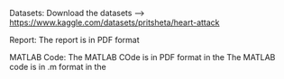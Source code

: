 Datasets:
Download the datasets --> https://www.kaggle.com/datasets/pritsheta/heart-attack

Report:
The report is in PDF format

MATLAB Code:
The MATLAB COde is in PDF format in the 
The MATLAB code is in .m format in the
